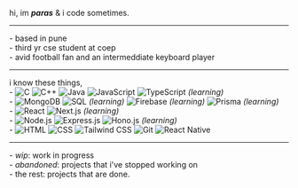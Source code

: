 hi, im **_paras_** & i code sometimes.

---
\- based in pune\
\- third yr cse student at coep\
\- avid football fan and an intermeddiate keyboard player

---
i know these things,\
\- ![C](https://img.shields.io/badge/C-A8B9CC?style=flat-square&logo=c&logoColor=white) ![C++](https://img.shields.io/badge/C%2B%2B-00599C?style=flat-square&logo=c%2B%2B&logoColor=white) ![Java](https://img.shields.io/badge/Java-007396?style=flat-square&logo=openjdk&logoColor=white) ![JavaScript](https://img.shields.io/badge/JavaScript-F7DF1E?style=flat-square&logo=javascript&logoColor=black) ![TypeScript](https://img.shields.io/badge/TypeScript-3178C6?style=flat-square&logo=typescript&logoColor=white) *(learning)*\
\- ![MongoDB](https://img.shields.io/badge/MongoDB-47A248?style=flat-square&logo=mongodb&logoColor=white) ![SQL](https://img.shields.io/badge/SQL-4479A1?style=flat-square&logo=sqlite&logoColor=white) *(learning)* ![Firebase](https://img.shields.io/badge/Firebase-FFCA28?style=flat-square&logo=firebase&logoColor=black) *(learning)* ![Prisma](https://img.shields.io/badge/Prisma-2D3748?style=flat-square&logo=prisma&logoColor=white) *(learning)*\
\- ![React](https://img.shields.io/badge/React-61DAFB?style=flat-square&logo=react&logoColor=black) ![Next.js](https://img.shields.io/badge/Next.js-000000?style=flat-square&logo=nextdotjs&logoColor=white) *(learning)*\
\- ![Node.js](https://img.shields.io/badge/Node.js-339933?style=flat-square&logo=nodedotjs&logoColor=white) ![Express.js](https://img.shields.io/badge/Express.js-000000?style=flat-square&logo=express&logoColor=white) ![Hono.js](https://img.shields.io/badge/Hono.js-339933?style=flat-sqaure&logo=hono&logoColor=white) *(learning)*\
\- ![HTML](https://img.shields.io/badge/HTML5-E34F26?style=flat-square&logo=html5&logoColor=white) ![CSS](https://img.shields.io/badge/CSS3-1572B6?style=flat-square&logo=css3&logoColor=white) ![Tailwind CSS](https://img.shields.io/badge/Tailwind_CSS-38B2AC?style=flat-square&logo=tailwind-css&logoColor=white) ![Git](https://img.shields.io/badge/Git-F05032?style=flat-square&logo=git&logoColor=white) ![React Native](https://img.shields.io/badge/React_Native-61DAFB?style=flat-square&logo=react&logoColor=black)

---

\- _wip_: work in progress\
\- _abandoned_: projects that i've stopped working on\
\- the rest: projects that are done.
